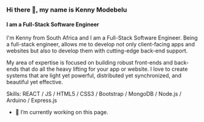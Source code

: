 ### Hi there 👋, my name is Kenny Modebelu
#### I am a Full-Stack Software Engineer
<!-- ![I am a Full-Stack Software Engineer](https://arturssmirnovs.github.io/github-profile-readme-generator/images/banner.png) -->

I'm Kenny from South Africa and I am a Full-Stack Software Engineer. Being a full-stack engineer, allows me to develop not only client-facing apps and websites but also to develop them with cutting-edge back-end support.

My area of expertise is focused on building robust front-ends and back-ends that do all the heavy lifting for your app or website. I love to create systems that are light yet powerful, distributed yet synchronized, and beautiful yet effective.

Skills: REACT / JS / HTML5 / CSS3 / Bootstrap / MongoDB / Node.js / Arduino / Express.js

- 🔭 I’m currently working on this page. 




